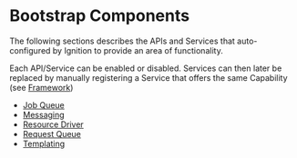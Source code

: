 # Bootstrap Components

The following sections describes the APIs and Services that auto-configured by Ignition to provide an area of functionality.

Each API/Service can be enabled or disabled. Services can then later be replaced by manually registering a Service that offers the same Capability (see [Framework](../service-and-capabilities.md))

* [Job Queue](./job_queue.md)
* [Messaging](./messaging.md)
* [Resource Driver](./resource_driver.md)
* [Request Queue](./request_queue.md)
* [Templating](./templating.md)